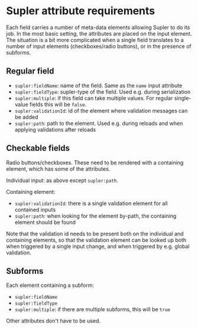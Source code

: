 Supler attribute requirements
=============================

Each field carries a number of meta-data elements allowing Supler to do its job.
In the most basic setting, the attributes are placed on the input element. The situation is a bit more complicated
when a single field translates to a number of input elements (checkboxes/radio buttons), or in the presence of subforms.

Regular field
-------------

* `supler:fieldName`: name of the field. Same as the `name` input attribute
* `supler:fieldType`: supler-type of the field. Used e.g. during serialization
* `supler:multiple`: if this field can take multiple values. For regular single-value fields this will be `false`.
* `supler:validationId`: id of the element where validation messages can be added
* `supler:path`: path to the element. Used e.g. during reloads and when applying validations after reloads

Checkable fields
----------------

Radio buttons/checkboxes. These need to be rendered with a containing element, which has some of the attributes.

Individual input: as above except `supler:path`.

Containing element:

* `supler:validationId`: there is a single validation element for all contained inputs
* `supler:path`: when looking for the element by-path, the containing element should be found

Note that the validation id needs to be present both on the individual and containing elements, so that the validation
element can be looked up both when triggered by a single input change, and when triggered by e.g. global validation.

Subforms
--------

Each element containing a subform:

* `supler:fieldName`
* `supler:fieldType`
* `supler:multiple`: if there are multiple subforms, this will be `true`

Other attributes don't have to be used.